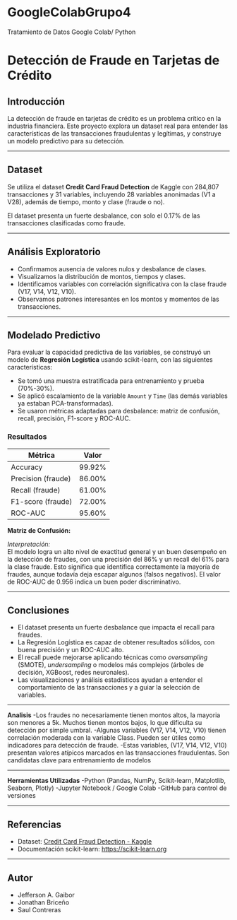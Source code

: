 # GoogleColabGrupo4
Tratamiento de Datos Google Colab/ Python
# Detección de Fraude en Tarjetas de Crédito

## Introducción

La detección de fraude en tarjetas de crédito es un problema crítico en la industria financiera. Este proyecto explora un dataset real para entender las características de las transacciones fraudulentas y legítimas, y construye un modelo predictivo para su detección.

---

## Dataset

Se utiliza el dataset **Credit Card Fraud Detection** de Kaggle con 284,807 transacciones y 31 variables, incluyendo 28 variables anonimadas (V1 a V28), además de tiempo, monto y clase (fraude o no).

El dataset presenta un fuerte desbalance, con solo el 0.17% de las transacciones clasificadas como fraude.

---

## Análisis Exploratorio

- Confirmamos ausencia de valores nulos y desbalance de clases.
- Visualizamos la distribución de montos, tiempos y clases.
- Identificamos variables con correlación significativa con la clase fraude (V17, V14, V12, V10).
- Observamos patrones interesantes en los montos y momentos de las transacciones.

---

## Modelado Predictivo

Para evaluar la capacidad predictiva de las variables, se construyó un modelo de **Regresión Logística** usando scikit-learn, con las siguientes características:

- Se tomó una muestra estratificada para entrenamiento y prueba (70%-30%).
- Se aplicó escalamiento de la variable `Amount` y `Time` (las demás variables ya estaban PCA-transformadas).
- Se usaron métricas adaptadas para desbalance: matriz de confusión, recall, precisión, F1-score y ROC-AUC.

### Resultados

| Métrica             | Valor   |
|---------------------|---------|
| Accuracy            | 99.92%  |
| Precision (fraude)  | 86.00%  |
| Recall (fraude)     | 61.00%  |
| F1-score (fraude)   | 72.00%  |
| ROC-AUC             | 95.60%  |

**Matriz de Confusión:**

*Interpretación:*  
El modelo logra un alto nivel de exactitud general y un buen desempeño en la detección de fraudes, con una precisión del 86% y un recall del 61% para la clase fraude. Esto significa que identifica correctamente la mayoría de fraudes, aunque todavía deja escapar algunos (falsos negativos). El valor de ROC-AUC de 0.956 indica un buen poder discriminativo.

---

## Conclusiones

- El dataset presenta un fuerte desbalance que impacta el recall para fraudes.
- La Regresión Logística es capaz de obtener resultados sólidos, con buena precisión y un ROC-AUC alto.
- El recall puede mejorarse aplicando técnicas como *oversampling* (SMOTE), *undersampling* o modelos más complejos (árboles de decisión, XGBoost, redes neuronales).
- Las visualizaciones y análisis estadísticos ayudan a entender el comportamiento de las transacciones y a guiar la selección de variables.

---

**Analisis**
-Los fraudes no necesariamente tienen montos altos, la mayoria son menores a 5k. Muchos tienen montos bajos, lo que dificulta su detección por simple umbral.
-Algunas variables (V17, V14, V12, V10) tienen correlación moderada con la variable Class. Pueden ser útiles como indicadores para detección de fraude.
-Estas variables, (V17, V14, V12, V10) presentan valores atípicos marcados en las transacciones fraudulentas. Son candidatas clave para entrenamiento de modelos

---

**Herramientas Utilizadas**
-Python (Pandas, NumPy, Scikit-learn, Matplotlib, Seaborn, Plotly)
-Jupyter Notebook / Google Colab
-GitHub para control de versiones


---
## Referencias

- Dataset: [Credit Card Fraud Detection - Kaggle](https://www.kaggle.com/mlg-ulb/creditcardfraud)  
- Documentación scikit-learn: https://scikit-learn.org

---

## Autor

- Jefferson A. Gaibor
- Jonathan Briceño
- Saul Contreras



